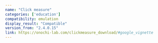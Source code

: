 ```yaml
---
name: "Click measure"
categories: ['education']
compatibility: emulation
display_result: "Compatible"
version_from: "2.4.0.15"
link: https://onochi-lab.com/clickmeasure_download/#google_vignette
---
```

